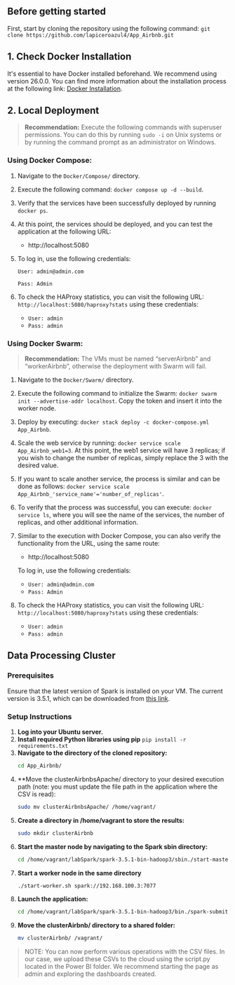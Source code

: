 ## Before getting started
First, start by cloning the repository using the following command:
`git clone https://github.com/lapiceroazul4/App_Airbnb.git`

## 1. Check Docker Installation

It's essential to have Docker installed beforehand. We recommend using version 26.0.0. You can find more information about the installation process at the following link: [Docker Installation](https://docs.docker.com/engine/install/).

## 2. Local Deployment

> **Recommendation:** Execute the following commands with superuser permissions. You can do this by running `sudo -i` on Unix systems or by running the command prompt as an administrator on Windows.

### Using Docker Compose:

1. Navigate to the `Docker/Compose/` directory.
2. Execute the following command: `docker compose up -d --build`.
3. Verify that the services have been successfully deployed by running `docker ps`.
4. At this point, the services should be deployed, and you can test the application at the following URL:
    - http://localhost:5080
5. To log in, use the following credentials:
   
   `User: admin@admin.com`
   
   `Pass: Admin`
   
6. To check the HAProxy statistics, you can visit the following URL: `http://localhost:5080/haproxy?stats` using these credentials:
   - `User: admin`
   - `Pass: admin`

### Using Docker Swarm:
> **Recommendation:** The VMs must be named “serverAirbnb” and “workerAirbnb”, otherwise the deployment with Swarm will fail.

1. Navigate to the `Docker/Swarm/` directory.
2. Execute the following command to initialize the Swarm: `docker swarm init --advertise-addr localhost`. Copy the token and insert it into the worker node.
3. Deploy by executing: `docker stack deploy -c docker-compose.yml App_Airbnb`.
4. Scale the web service by running: `docker service scale App_Airbnb_web1=3`. At this point, the web1 service will have 3 replicas; if you wish to change the number of replicas, simply replace the 3 with the desired value.
5. If you want to scale another service, the process is similar and can be done as follows: `docker service scale App_Airbnb_'service_name'='number_of_replicas'`.
6. To verify that the process was successful, you can execute: `docker service ls`, where you will see the name of the services, the number of replicas, and other additional information.
7. Similar to the execution with Docker Compose, you can also verify the functionality from the URL, using the same route:
   - http://localhost:5080
   
   To log in, use the following credentials:
   
   - `User: admin@admin.com`
   - `Pass: Admin`
8. To check the HAProxy statistics, you can visit the following URL: `http://localhost:5080/haproxy?stats` using these credentials:
   - `User: admin`
   - `Pass: admin`

## Data Processing Cluster

### Prerequisites

Ensure that the latest version of Spark is installed on your VM. The current version is 3.5.1, which can be downloaded from [this link](https://dlcdn.apache.org/spark/spark-3.5.1/spark-3.5.1-bin-hadoop3.tgz).

### Setup Instructions

1. **Log into your Ubuntu server.**
2. **Install required Python libraries using pip** `pip install -r requirements.txt` 
3. **Navigate to the directory of the cloned repository:**
   ```bash
   cd App_Airbnb/
4. **Move the clusterAirbnbsApache/ directory to your desired execution path (note: you must update the file path in the application where the CSV is read):
   ```bash
   sudo mv clusterAirbnbsApache/ /home/vagrant/
5. **Create a directory in /home/vagrant to store the results:**
   ```bash
   sudo mkdir clusterAirbnb
6. **Start the master node by navigating to the Spark sbin directory:**
    ```bash
    cd /home/vagrant/labSpark/spark-3.5.1-bin-hadoop3/sbin./start-master.sh
7. **Start a worker node in the same directory**
   ```bash
   ./start-worker.sh spark://192.168.100.3:7077
8. **Launch the application:**
   ```bash
   cd /home/vagrant/labSpark/spark-3.5.1-bin-hadoop3/bin./spark-submit --master spark://192.168.100.3:7077 --conf        ./spark.executor.memory=1g /home/vagrant/clusterAirbnbsApache/appReservas.py
9. **Move the clusterAirbnb/ directory to a shared folder:**
   ```bash
   mv clusterAirbnb/ /vagrant/ 
> NOTE: You can now perform various operations with the CSV files. In our case, we upload these CSVs to the cloud using the script.py located in the Power BI folder. We recommend starting the page as admin and exploring the dashboards created.

